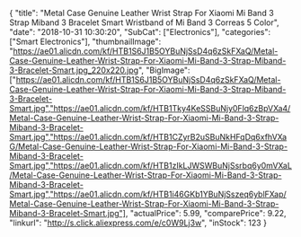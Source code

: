 {
	"title": "Metal Case Genuine Leather Wrist Strap For Xiaomi Mi Band 3 Strap Miband 3 Bracelet Smart Wristband of Mi Band 3 Correas 5 Color",
	"date": "2018-10-31 10:30:20",
	"SubCat": ["Electronics"],
	"categories": ["Smart Electronics"],
	"thumbnailImage": "https://ae01.alicdn.com/kf/HTB1S6J1B5OYBuNjSsD4q6zSkFXaQ/Metal-Case-Genuine-Leather-Wrist-Strap-For-Xiaomi-Mi-Band-3-Strap-Miband-3-Bracelet-Smart.jpg_220x220.jpg",
	"BigImage": ["https://ae01.alicdn.com/kf/HTB1S6J1B5OYBuNjSsD4q6zSkFXaQ/Metal-Case-Genuine-Leather-Wrist-Strap-For-Xiaomi-Mi-Band-3-Strap-Miband-3-Bracelet-Smart.jpg","https://ae01.alicdn.com/kf/HTB1Tky4KeSSBuNjy0Flq6zBpVXa4/Metal-Case-Genuine-Leather-Wrist-Strap-For-Xiaomi-Mi-Band-3-Strap-Miband-3-Bracelet-Smart.jpg","https://ae01.alicdn.com/kf/HTB1CZyrB2uSBuNkHFqDq6xfhVXaG/Metal-Case-Genuine-Leather-Wrist-Strap-For-Xiaomi-Mi-Band-3-Strap-Miband-3-Bracelet-Smart.jpg","https://ae01.alicdn.com/kf/HTB1zIkLJWSWBuNjSsrbq6y0mVXaL/Metal-Case-Genuine-Leather-Wrist-Strap-For-Xiaomi-Mi-Band-3-Strap-Miband-3-Bracelet-Smart.jpg","https://ae01.alicdn.com/kf/HTB1i46GKb1YBuNjSszeq6yblFXap/Metal-Case-Genuine-Leather-Wrist-Strap-For-Xiaomi-Mi-Band-3-Strap-Miband-3-Bracelet-Smart.jpg"],
	"actualPrice": 5.99,
	"comparePrice": 9.22,
	"linkurl": "http://s.click.aliexpress.com/e/c0W9Lj3w",
	"inStock": 123
}
